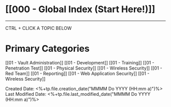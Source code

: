 # [[000 - Global Index (Start Here!)]]  
***

CTRL + CLICK A TOPIC BELOW

# Primary Categories

[[01 - Vault Administration]]
[[01 - Development]]
[[01 - Training]]
[[01 - Penetration Test]]
[[01 - Physical Security]]
[[01 - Wireless Security]]
[[01 - Red Team]]
[[01 - Reporting]]
[[01 - Web Application Security]]
[[01 - Wireless Security]]


Created Date: <%+tp.file.creation_date("MMMM Do YYYY (HH:mm a)")%>
Last Modified Date: <%+tp.file.last_modified_date("MMMM Do YYYY (HH:mm a)")%>
